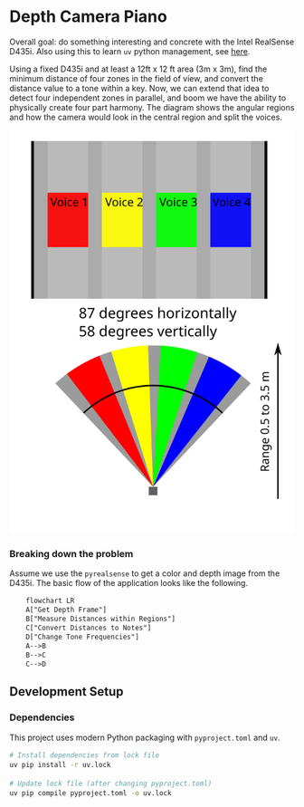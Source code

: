 # Depth Camera Piano

Overall goal: do something interesting and concrete with the Intel RealSense D435i. Also using this to learn `uv` python management, see [here](https://docs.astral.sh/uv/concepts/projects/layout/#the-pyprojecttoml).


Using a fixed D435i and at least a 12ft x 12 ft area (3m x 3m), find the minimum distance of four zones in the field of view, and convert the distance value to a tone within a key. Now, we can extend that idea to detect four independent zones in parallel, and boom we have the ability to physically create four part harmony. The diagram shows the angular regions and how the camera would look in the central region and split the voices.

![diagram of four voices](images/four_voice_sectors.svg "Title")

### Breaking down the problem 

Assume we use the `pyrealsense` to get a color and depth image from the D435i. The basic flow of the application looks like the following.

```mermaid
    flowchart LR
    A["Get Depth Frame"]
    B["Measure Distances within Regions"]
    C["Convert Distances to Notes"]
    D["Change Tone Frequencies"]
    A-->B
    B-->C
    C-->D
```

## Development Setup

### Dependencies
This project uses modern Python packaging with `pyproject.toml` and `uv`. 

```bash
# Install dependencies from lock file
uv pip install -r uv.lock

# Update lock file (after changing pyproject.toml)
uv pip compile pyproject.toml -o uv.lock
```